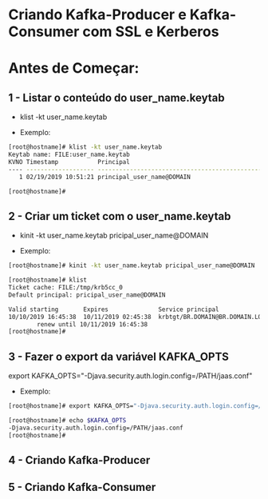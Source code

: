 # Criando Kafka-Producer e Kafka-Consumer com SSL e Kerberos

# Antes de Começar:

## 1 - Listar o conteúdo do user_name.keytab

- klist -kt user_name.keytab

- Exemplo: 
``` sh
[root@hostname]# klist -kt user_name.keytab
Keytab name: FILE:user_name.keytab
KVNO Timestamp           Principal
---- ------------------- ------------------------------------------------------
   1 02/19/2019 10:51:21 principal_user_name@DOMAIN

[root@hostname]#

```
## 2 - Criar um ticket com  o user_name.keytab

- kinit -kt user_name.keytab pricipal_user_name@DOMAIN

- Exemplo:
``` sh
[root@hostname]# kinit -kt user_name.keytab pricipal_user_name@DOMAIN

[root@hostname]# klist
Ticket cache: FILE:/tmp/krb5cc_0
Default principal: pricipal_user_name@DOMAIN

Valid starting       Expires              Service principal
10/10/2019 16:45:38  10/11/2019 02:45:38  krbtgt/BR.DOMAIN@BR.DOMAIN.LOCAL
        renew until 10/11/2019 16:45:38
[root@hostname]#
```
## 3 - Fazer o export da variável KAFKA_OPTS

export KAFKA_OPTS="-Djava.security.auth.login.config=/PATH/jaas.conf"

- Exemplo:
``` sh
[root@hostname]# export KAFKA_OPTS="-Djava.security.auth.login.config=/PATH/jaas.conf"

[root@hostname]# echo $KAFKA_OPTS
-Djava.security.auth.login.config=/PATH/jaas.conf
[root@hostname]#

```

## 4 - Criando Kafka-Producer




## 5 - Criando Kafka-Consumer
